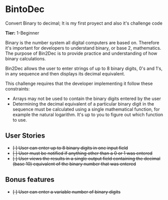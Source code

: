 # BintoDec
Convert Binary to decimal; It is my first proyect and also it's challenge code

**Tier:** 1-Beginner

Binary is the number system all digital computers are based on.
Therefore it's important for developers to understand binary, or base 2,
mathematics. The purpose of Bin2Dec is to provide practice and
understanding of how binary calculations.

Bin2Dec allows the user to enter strings of up to 8 binary digits, 0's
and 1's, in any sequence and then displays its decimal equivalent.

This challenge requires that the developer implementing it follow these
constraints:

-   Arrays may not be used to contain the binary digits entered by the user
-   Determining the decimal equivalent of a particular binary digit in the
    sequence must be calculated using a single mathematical function, for
    example the natural logarithm. It's up to you to figure out which function
    to use.

## User Stories

-   ~~[ ] User can enter up to 8 binary digits in one input field~~
-   ~~[ ] User must be notified if anything other than a 0 or 1 was entered~~
-   ~~[ ] User views the results in a single output field containing the decimal (base 10) equivalent of the binary number that was entered~~

## Bonus features

-   ~~[ ] User can enter a variable number of binary digits~~
